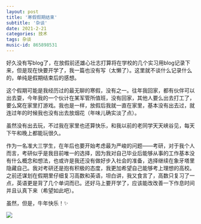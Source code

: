 ```yaml
---
layout: post
title: '寒假假期结束'
subtitle: '杂谈'
date: 2021-2-21
categories: 技术
tags: 杂谈
music-id: 865898531
---
```


好久没有写blog了，在放假前还雄心壮志打算将在学校的几个实习用blog记录下来，但是现在快要开学了，我一篇也没有写（太懒了）。这里就不谈什么记录什么的，单纯是假期结束后的感想。
	
这个假期可能是我经历过的最无聊的寒假，没有之一。往年我回家，都有伙伴可以出去耍，今年我的一个伙计在某军管所值班，没有回家，其他人要么出去打工了，要么窝在家里打游戏。我也是一样，放假后我就一直在家里，基本没有出去过，就连过年的时候我也没有出去放烟花（年味儿确实淡了点）。
	
虽然没有出去玩，不过我在家里也还算快乐，和我以前的老同学天天峡谷见，每天下午和晚上都能玩很久。

作为一名准大三学生，在年后也要开始考虑最为严峻的问题——考研，对于我个人而言，考研似乎是我目前唯一的选择，因为我对自己毕业后能够从事的工作基本没有什么概念和想法，也或许是我还没有做好步入社会的准备，选择继续在象牙塔里隐藏自己。我对考研还是抱有积极的态度，我更加希望自己能够考上理想的高校。之前还谋划在假期里仔细复习高数和英语，坦白讲，我又食言了，高数只复习了一点，英语更是背了几个单词而已。还好马上要开学了，应该能改改善一下作息时间并且认真下来（希望如此吧）。

虽然，但是，牛年快乐！✨


![](https://cdn.jsdelivr.net/gh/JMbaozi/Blogimg/Pictures/63d7964ef26297c9687af589e58e5149.png)


